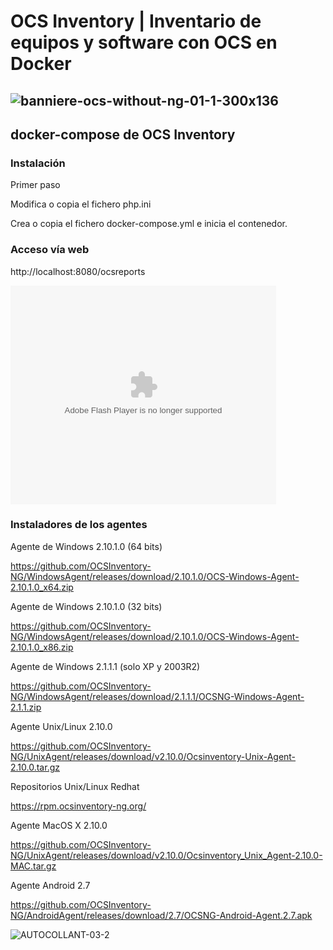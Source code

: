 # OCS Inventory | Inventario de equipos y software con OCS en Docker
## ![banniere-ocs-without-ng-01-1-300x136](https://github.com/JLalib/docker-ocsinventory/assets/57844755/3b46dea7-325e-4a90-abb4-0f42836641e7)

## docker-compose de OCS Inventory
### Instalación
Primer paso <br><p>
Modifica o copia el fichero php.ini <br><p>
Crea o copia el fichero docker-compose.yml e inicia el contenedor. <br><p>
### Acceso vía web
http://localhost:8080/ocsreports<p>

<object width="425" height="350">
<param name="movie" value="[http://www.youtube.com/v/aAt0l5nxoxo](https://youtu.be/uWbiu-B1PFA)"></param>
<param name="wmode" value="transparent"></param>
<embed src="https://youtu.be/uWbiu-B1PFA" type="application/x-shockwave-flash" wmode="transparent" width="425" height="350">
</embed>
</object>

### Instaladores de los agentes

Agente de Windows 2.10.1.0 (64 bits)

https://github.com/OCSInventory-NG/WindowsAgent/releases/download/2.10.1.0/OCS-Windows-Agent-2.10.1.0_x64.zip

Agente de Windows 2.10.1.0 (32 bits) 

https://github.com/OCSInventory-NG/WindowsAgent/releases/download/2.10.1.0/OCS-Windows-Agent-2.10.1.0_x86.zip

Agente de Windows 2.1.1.1 (solo XP y 2003R2) 

https://github.com/OCSInventory-NG/WindowsAgent/releases/download/2.1.1.1/OCSNG-Windows-Agent-2.1.1.zip

Agente Unix/Linux 2.10.0 

https://github.com/OCSInventory-NG/UnixAgent/releases/download/v2.10.0/Ocsinventory-Unix-Agent-2.10.0.tar.gz

Repositorios Unix/Linux Redhat 

https://rpm.ocsinventory-ng.org/

Agente MacOS X 2.10.0 

https://github.com/OCSInventory-NG/UnixAgent/releases/download/v2.10.0/Ocsinventory_Unix_Agent-2.10.0-MAC.tar.gz

Agente Android 2.7 

https://github.com/OCSInventory-NG/AndroidAgent/releases/download/2.7/OCSNG-Android-Agent.2.7.apk

![AUTOCOLLANT-03-2](https://github.com/JLalib/docker-ocsinventory/assets/57844755/410b265d-ec85-4c9b-9fb7-aa33d4bbc997)
